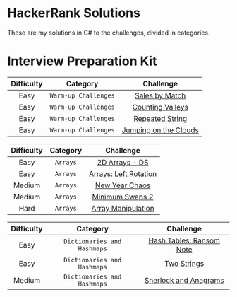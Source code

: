 # HackerRank Solutions
These are my solutions in C# to the challenges, divided in categories.

# Interview Preparation Kit
| Difficulty | Category | Challenge |
| :-------------: | :-------------: | :-----: |
| Easy | `Warm-up Challenges` | [Sales by Match](https://github.com/EAX94/HackerRank-Solutions/blob/main/Interview%20Preparation%20Kit/Warm-up%20Challenges/Sales%20by%20Match/Solution.cs) |
| Easy | `Warm-up Challenges` | [Counting Valleys](https://github.com/EAX94/HackerRank-Solutions/blob/main/Interview%20Preparation%20Kit/Warm-up%20Challenges/Counting%20Valleys/Solution.cs) |
| Easy | `Warm-up Challenges` | [Repeated String](https://github.com/EAX94/HackerRank-Solutions/blob/main/Interview%20Preparation%20Kit/Warm-up%20Challenges/Repeated%20String/Solution.cs) |
| Easy | `Warm-up Challenges` | [Jumping on the Clouds](https://github.com/EAX94/HackerRank-Solutions/blob/main/Interview%20Preparation%20Kit/Warm-up%20Challenges/Jumping%20on%20the%20Clouds/Solution.cs) |

| Difficulty | Category | Challenge |
| :-------------: | :-------------: | :-----: |
| Easy | `Arrays` | [2D Arrays - DS](https://github.com/EAX94/HackerRank-Solutions/blob/main/Interview%20Preparation%20Kit/Arrays/2D%20Arrays%20-%20DS/Solution.cs) |
| Easy | `Arrays` | [Arrays: Left Rotation](https://github.com/EAX94/HackerRank-Solutions/blob/main/Interview%20Preparation%20Kit/Arrays/Arrays%20-%20Left%20Rotation/Solution.cs) |
| Medium | `Arrays` | [New Year Chaos](https://github.com/EAX94/HackerRank-Solutions/blob/main/Interview%20Preparation%20Kit/Arrays/New%20Year%20Chaos/Solution.cs) |
| Medium | `Arrays` | [Minimum Swaps 2](https://github.com/EAX94/HackerRank-Solutions/blob/main/Interview%20Preparation%20Kit/Arrays/Minimum%20Swaps%202/Solution.cs) |
| Hard | `Arrays` | [Array Manipulation](https://github.com/EAX94/HackerRank-Solutions/blob/main/Interview%20Preparation%20Kit/Arrays/Array%20Manipulation/Solution.cs) |

| Difficulty | Category | Challenge |
| :-------------: | :-------------: | :-----: |
| Easy | `Dictionaries and Hashmaps` | [Hash Tables: Ransom Note](https://github.com/EAX94/HackerRank-Solutions/blob/main/Interview%20Preparation%20Kit/Dictionaries%20and%20Hashmaps/Hash%20Tables%20-%20Ransom%20Note/Solution.cs) |
| Easy | `Dictionaries and Hashmaps` | [Two Strings](https://github.com/EAX94/HackerRank-Solutions/blob/main/Interview%20Preparation%20Kit/Dictionaries%20and%20Hashmaps/Two%20Strings/Solution.cs) |
| Medium | `Dictionaries and Hashmaps` | [Sherlock and Anagrams](https://github.com/EAX94/HackerRank-Solutions/blob/main/Interview%20Preparation%20Kit/Dictionaries%20and%20Hashmaps/Sherlock%20and%20Anagrams/Solution.cs) |
